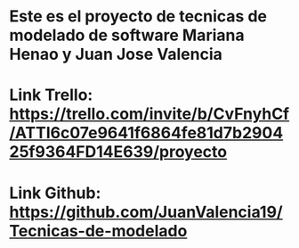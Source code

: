 # Este es el proyecto de tecnicas de modelado de software Mariana Henao y Juan Jose Valencia
# Link Trello: https://trello.com/invite/b/CvFnyhCf/ATTI6c07e9641f6864fe81d7b290425f9364FD14E639/proyecto
# Link Github: https://github.com/JuanValencia19/Tecnicas-de-modelado 
